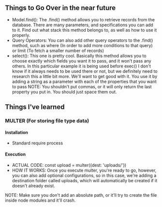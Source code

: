 ## Things to Go Over in the near future
- Model.find(): The .find() method allows you to retrieve records from the database. There are many parameters, and specifications you can add to it. Find out what stack this method belongs to, as well as how to use it properly.
- Query Operators: You can also add other query operators to the .find() method, such as where (In order to add more conditions to that query) or limit (To fetch a smaller number of records)
- select(): This one is pretty cool. Basically this method allows you to choose exactly which fields you want it to pass, and it won't pass any others. In this particular example it is being used before exec() I don't know if it always needs to be used there or not, but we definitely need to research this a little bit more. We'll want to get good with it. You use it by adding a string as a parameter with each of the properties that you want to pass
NOTE: You shouldn't put commas, or it will only return the last property you put in. You should just space them out.

## Things I've learned

### MULTER (For storing file type data)

#### Installation
- Standard require process

#### Execution
- ACTUAL CODE: const upload = multer({dest: 'uploads/'})
- HOW IT WORKS: Once you execute multer, you're ready to go, however, you can also add optional configurations, so in this case, we're adding a destination folder called uploads, which will automatically be created  if it doesn't already exist.

NOTE: Make sure you don't add an absolute path, or it'll try to create the file inside node modules and it'll crash.
